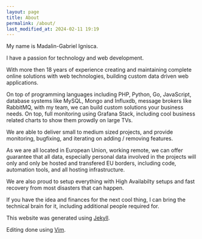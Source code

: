 ```yaml
---
layout: page
title: About
permalink: /about/
last_modified_at: 2024-02-11 19:19
---
```


My name is Madalin-Gabriel Ignisca.

I have a passion for technology and web development.

With more then 18 years of experience creating and maintaining complete online solutions with web technologies,
building custom data driven web applications.

On top of programming languages including PHP, Python, Go, JavaScript, database systems like MySQL, Mongo and Influxdb, message brokers like RabbitMQ, with my team, we can build custom solutions your business needs. On top, full monitoring using Grafana Stack, including cool business related charts to show them prowdly on large TVs.

We are able to deliver small to medium sized projects, and provide monitoring, bugfixing, and iterating on adding / removing features.

As we are all located in European Union, working remote, we can offer guarantee that all data, especially personal data involved in the projects will only and only be hosted and transfered EU borders, including code, automation tools, and all hosting infrastructure.

We are also proud to setup everything with High Availabilty setups and fast recovery from most disasters that can happen.

If you have the idea and finances for the next cool thing, I can bring the technical brain for it, including additional people required for.

This website was generated using <a href="https://jekyllrb.com" title="Jekyll, static website generator">Jekyll</a>.

Editing done using <a href="https://www.vim.org" title="Vim, the best text editor in the world!">Vim</a>.
